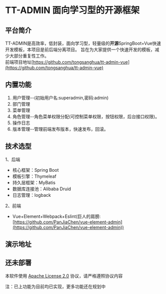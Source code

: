 # TT-ADMIN 面向学习型的开源框架

## 平台简介

TT-ADMIN是高效率，低封装，面向学习型，轻量级的**开源**SpringBoot+Vue快速开发模板，本项目是前后端分离项目。
旨在为大家提供一个快速开发的模板，减少大部分重复性工作。<br>
前端项目地址[https://github.com/tongsanghua/tt-admin-vue](https://github.com/tongsanghua/tt-admin-vue)

## 内置功能

1.	用户管理--(初始用户名:superadmin,密码:admin)
2.	部门管理
3.	菜单管理
4.	角色管理--角色菜单权限分配(可控制菜单权限，按钮权限，后台接口权限)。
5.	操作日志
6.	版本管理--管理前端发布版本，快速发布，回滚。


## 技术选型

1、后端

* 核心框架：Spring Boot
* 模板引擎：Thymeleaf
* 持久层框架：MyBatis
* 数据库连接池：Alibaba Druid 
* 日志管理：logback 

2、前端

* Vue+Element+Webpack+Eslint(巨人的肩膀:[https://github.com/PanJiaChen/vue-element-admin](https://github.com/PanJiaChen/vue-element-admin))

## 演示地址

## 还未部署


本软件使用 [Apache License 2.0](http://www.apache.org/licenses/LICENSE-2.0) 协议，请严格遵照协议内容

注：已上功能为目前均已实现，更多功能还在规划中
